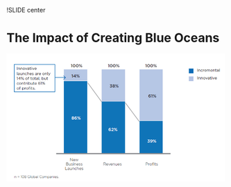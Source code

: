 !SLIDE center
# The Impact of Creating Blue Oceans
![CFO Chart](Strategic-Decisions-and-the-CFO-Chart.jpg)